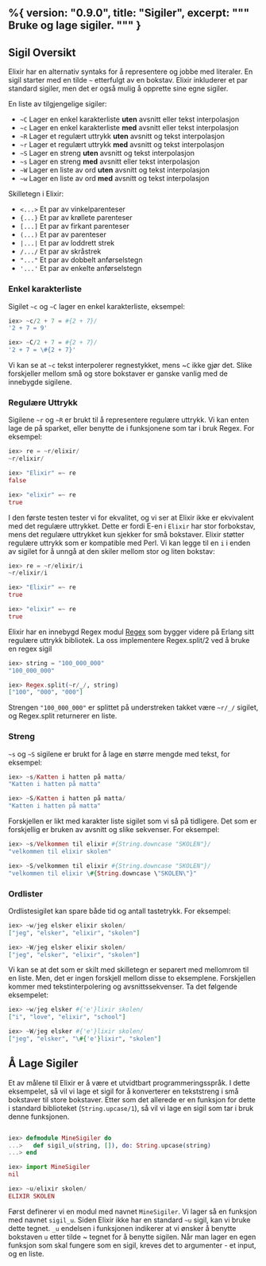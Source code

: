 %{
  version: "0.9.0",
  title: "Sigiler",
  excerpt: """
  Bruke og lage sigiler.
  """
}
---

## Sigil Oversikt

Elixir har en alternativ syntaks for å representere og jobbe med literaler. En sigil starter med en tilde `~` etterfulgt av en bokstav. Elixir inkluderer et par standard sigiler, men det er også mulig å opprette sine egne sigiler.

En liste av tilgjengelige sigiler:

- `~C` Lager en enkel karakterliste **uten** avsnitt eller tekst interpolasjon
- `~c` Lager en enkel karakterliste **med** avsnitt eller tekst interpolasjon
- `~R` Lager et regulært uttrykk **uten** avsnitt og tekst interpolasjon
- `~r` Lager et regulært uttrykk **med** avsnitt og tekst interpolasjon
- `~S` Lager en streng **uten** avsnitt og tekst interpolasjon
- `~s` Lager en streng **med** avsnitt eller tekst interpolasjon
- `~W` Lager en liste av ord **uten** avsnitt og tekst interpolasjon
- `~w` Lager en liste av ord **med** avsnitt og tekst interpolasjon

Skilletegn i Elixir:

- `<...>` Et par av vinkelparenteser
- `{...}` Et par av krøllete parenteser
- `[...]` Et par av firkant parenteser
- `(...)` Et par av parenteser
- `|...|` Et par av loddrett strek
- `/.../` Et par av skråstrek
- `"..."` Et par av dobbelt anførselstegn
- `'...'` Et par av enkelte anførselstegn

### Enkel karakterliste

Sigilet `~c` og `~C` lager en enkel karakterliste, eksempel:

```elixir
iex> ~c/2 + 7 = #{2 + 7}/
'2 + 7 = 9'

iex> ~C/2 + 7 = #{2 + 7}/
'2 + 7 = \#{2 + 7}'
```

Vi kan se at `~c` tekst interpolerer regnestykket, mens ~`C` ikke gjør det. Slike forskjeller mellom små og store bokstaver er ganske vanlig med de innebygde sigilene.

### Regulære Uttrykk

Sigilene `~r` og `~R` er brukt til å representere regulære uttrykk. Vi kan enten lage de på sparket, eller benytte de i funksjonene som tar i bruk Regex. For eksempel:

```elixir
iex> re = ~r/elixir/
~r/elixir/

iex> "Elixir" =~ re
false

iex> "elixir" =~ re
true
```

I den første testen tester vi for ekvalitet, og vi ser at Elixir ikke er ekvivalent med det regulære uttrykket. Dette er fordi E-en i `Elixir` har stor forbokstav, mens det regulære uttrykket kun sjekker for små bokstaver. Elixir støtter regulære uttrykk som er kompatible med Perl. Vi kan legge til en `i` i enden av sigilet for å unngå at den skiler mellom stor og liten bokstav:

```elixir
iex> re = ~r/elixir/i
~r/elixir/i

iex> "Elixir" =~ re
true

iex> "elixir" =~ re
true
```

Elixir har en innebygd Regex modul [Regex](https://hexdocs.pm/elixir/Regex.html) som bygger videre på Erlang sitt regulære uttrykk bibliotek. La oss implementere Regex.split/2 ved å bruke en regex sigil

```elixir
iex> string = "100_000_000"
"100_000_000"

iex> Regex.split(~r/_/, string)
["100", "000", "000"]
```

Strengen `"100_000_000"` er splittet på understreken takket være `~r/_/` sigilet, og Regex.split returnerer en liste.

### Streng

`~s` og `~S` sigilene er brukt for å lage en større mengde med tekst, for eksempel:

```elixir
iex> ~s/Katten i hatten på matta/
"Katten i hatten på matta"

iex> ~S/Katten i hatten på matta/
"Katten i hatten på matta"
```

Forskjellen er likt med karakter liste sigilet som vi så på tidligere. Det som er forskjellig er bruken av avsnitt og slike sekvenser. For eksempel:

```elixir
iex> ~s/Velkommen til elixir #{String.downcase "SKOLEN"}/
"velkommen til elixir skolen"

iex> ~S/velkommen til elixir #{String.downcase "SKOLEN"}/
"velkommen til elixir \#{String.downcase \"SKOLEN\"}"
```

### Ordlister

Ordlistesigilet kan spare både tid og antall tastetrykk. For eksempel:

```elixir
iex> ~w/jeg elsker elixir skolen/
["jeg", "elsker", "elixir", "skolen"]

iex> ~W/jeg elsker elixir skolen/
["jeg", "elsker", "elixir", "skolen"]
```

Vi kan se at det som er skilt med skilletegn er separert med mellomrom til en liste. Men, det er ingen forskjell mellom disse to eksemplene. Forskjellen kommer med tekstinterpolering og avsnittssekvenser. Ta det følgende eksempelet:

```elixir
iex> ~w/jeg elsker #{'e'}lixir skolen/
["i", "love", "elixir", "school"]

iex> ~W/jeg elsker #{'e'}lixir skolen/
["jeg", "elsker", "\#{'e'}lixir", "skolen"]
```

## Å Lage Sigiler

Et av målene til Elixir er å være et utvidtbart programmeringsspråk. I dette eksempelet, så vil vi lage et sigil for å konverterer en tekststreng i små bokstaver til store bokstaver. Etter som det allerede er en funksjon for dette i standard biblioteket (`String.upcase/1`), så vil vi lage en sigil som tar i bruk denne funksjonen.

```elixir

iex> defmodule MineSigiler do
...>   def sigil_u(string, []), do: String.upcase(string)
...> end

iex> import MineSigiler
nil

iex> ~u/elixir skolen/
ELIXIR SKOLEN
```

Først definerer vi en modul med navnet `MineSigiler`. Vi lager så en funksjon med navnet `sigil_u`. Siden Elixir ikke har en standard `~u` sigil, kan vi bruke dette tegnet. `_u` endelsen i funksjonen indikerer at vi ønsker å benytte bokstaven `u` etter tilde ~ tegnet for å benytte sigilen. Når man lager en egen funksjon som skal fungere som en sigil, kreves det to argumenter - et input, og en liste.
